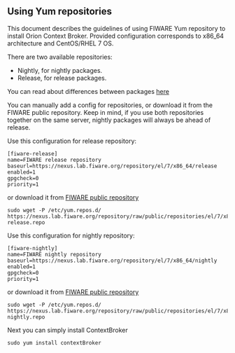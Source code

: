 ## Using Yum repositories

This document describes the guidelines of using FIWARE Yum repository to install Orion Context Broker. Provided configuration corresponds to x86_64 architecture and CentOS/RHEL 7 OS.

There are two available repositories:

* Nightly, for nightly packages.
* Release, for release packages.

You can read about differences between packages [here](install.md#installation) 

You can manually add a config for repositories, or download it from the FIWARE public repository.
Keep in mind, if you use both repositories together on the same server, nightly packages will always be ahead of release.
  
Use this configuration for release repository:
```
[fiware-release]
name=FIWARE release repository
baseurl=https://nexus.lab.fiware.org/repository/el/7/x86_64/release
enabled=1
gpgcheck=0
priority=1

```
or download it from [FIWARE public repository](https://nexus.lab.fiware.org/repository/raw/public/repositories/el/7/x86_64/fiware-release.repo)
```
sudo wget -P /etc/yum.repos.d/ https://nexus.lab.fiware.org/repository/raw/public/repositories/el/7/x86_64/fiware-release.repo
```
Use this configuration for nightly repository:
```
[fiware-nightly]
name=FIWARE nightly repository
baseurl=https://nexus.lab.fiware.org/repository/el/7/x86_64/nightly
enabled=1
gpgcheck=0
priority=1

```
or download it from [FIWARE public repository](https://nexus.lab.fiware.org/repository/raw/public/repositories/el/7/x86_64/fiware-nightly.repo)
```
sudo wget -P /etc/yum.repos.d/ https://nexus.lab.fiware.org/repository/raw/public/repositories/el/7/x86_64/fiware-nightly.repo

```

Next you can simply install ContextBroker
```
sudo yum install contextBroker 
```
